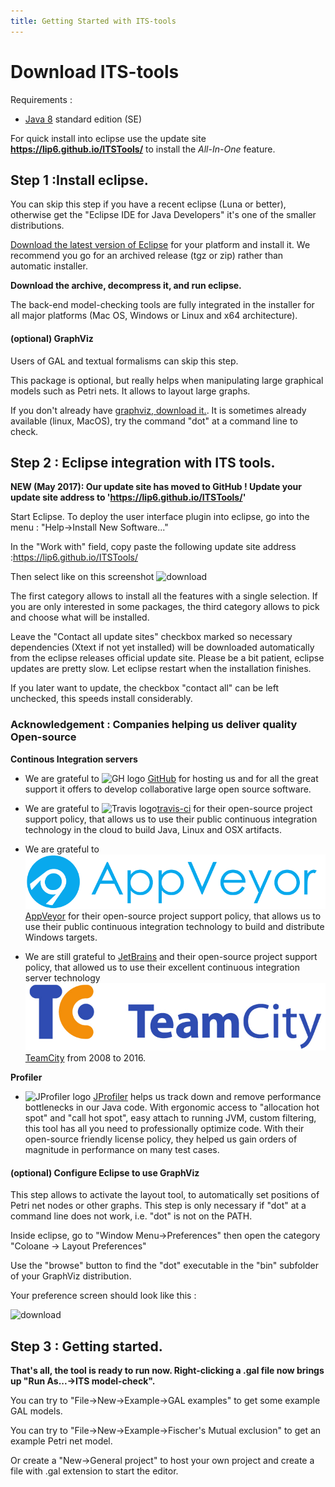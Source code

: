 ```yaml
---
title: Getting Started with ITS-tools
---
```


Download ITS-tools
==================

Requirements :
* [Java 8](http://www.oracle.com/technetwork/java/javase/downloads/index.html) standard edition (SE)

For quick install into eclipse use the update site **https://lip6.github.io/ITSTools/** to install the _All-In-One_ feature. 

Step 1 :Install eclipse.
------------------------ 

You can skip this step if you have a recent eclipse (Luna or better), otherwise get the "Eclipse IDE for Java Developers" it's one of the smaller distributions.

[Download the latest version of Eclipse](http://www.eclipse.org/downloads/) for your platform and install it. 
We recommend you go for an archived release (tgz or zip) rather than automatic installer.

**Download the archive, decompress it, and run eclipse.**

The back-end model-checking tools are fully integrated in the installer for all major platforms 
(Mac OS, Windows or Linux and x64 architecture). 

#### (optional) GraphViz

Users of GAL and textual formalisms can skip this step.

This package is optional, but really helps when manipulating large graphical models such as Petri nets. It allows to layout large graphs.
	
If you don't already have [graphviz, download it.](http://www.graphviz.org/Download.php).
It is sometimes already available (linux, MacOS), try the command "dot" at a command line to check.

Step 2 : Eclipse integration with ITS tools.
--------------------------------------------

**NEW (May 2017): Our update site has moved to GitHub ! Update your update site address to 'https://lip6.github.io/ITSTools/'**

Start Eclipse. To deploy the user interface plugin into eclipse, go into the menu : "Help->Install New Software..."

In the "Work with" field, copy paste the following update site address :<url>https://lip6.github.io/ITSTools/</url>

Then select like on this screenshot
<img src="images/update.jpg" alt="download" />

The first category allows to install all the features with a single selection. If you are only interested in some packages, the third category allows to pick and choose what will be installed. 

Leave the "Contact all update sites" checkbox marked so necessary dependencies (Xtext if not yet installed) will be downloaded automatically from the eclipse releases official update site. 
Please be a bit patient, eclipse updates are pretty slow. Let eclipse restart when the installation finishes.

If you later want to update, the checkbox "contact all" can be left unchecked, this speeds install considerably.

### Acknowledgement : Companies helping us deliver quality Open-source

**Continous Integration servers**

* We are grateful to ![GH logo](https://github.com/) [GitHub](https://github.org/) for hosting us and for all the great support it offers to develop collaborative large open source software.
* We are grateful to ![Travis logo](https://cdn.travis-ci.com/images/logos/TravisCI-Full-Color-45e242791b7752b745a7ae53f265acd4.png)[travis-ci](https://travis-ci.org/) for their open-source project support policy, that allows us to use their public
continuous integration technology in the cloud to build Java, Linux and OSX artifacts.
* We are grateful to ![AppVeyor Logo](images/appveyor.png)[AppVeyor](https://www.appveyor.com/) for their open-source project support policy, that allows us to use their public
continuous integration technology to build and distribute Windows targets.

* We are still grateful to [JetBrains](http://www.jetbrains.com) and their open-source project support policy, that allowed us to use their excellent
continuous integration server technology ![temacity logo](images/logo_teamcity.jpg)[TeamCity](http://www.jetbrains.com/teamcity/) from 2008 to 2016. 

**Profiler**

* ![JProfiler logo](https://www.ej-technologies.com/images/product_banners/jprofiler_small.png) [JProfiler](https://www.ej-technologies.com/products/jprofiler/overview.html) helps us track down and remove performance bottlenecks in our Java code. 
With ergonomic access to "allocation hot spot" and "call hot spot", easy attach to running JVM, custom filtering, this tool has all you need to professionally optimize code. 
With their open-source friendly license policy, they helped us gain orders of magnitude in performance on many test cases.

 


#### (optional) Configure Eclipse to use GraphViz

<p>This step allows to activate the layout tool, to automatically
	set positions of Petri net nodes or other graphs. This step is only necessary if "dot"
	at a command line does not work, i.e. "dot" is not on the PATH.</p>
<p>Inside eclipse, go to "Window Menu->Preferences" then open the
	category "Coloane -> Layout Preferences"</p>

<p>Use the "browse" button to find the "dot" executable in the "bin"
	subfolder of your GraphViz distribution.</p>
<p>Your preference screen should look like this :</p>

<img src="images/dotprefs.jpg" alt="download" />

Step 3 : Getting started.
-------------------------

**That's all, the tool is ready to run now. Right-clicking a .gal file now brings up "Run As...->ITS model-check".**

<p>You can try to "File->New->Example->GAL examples"
	to get some example GAL models.</p>

<p>You can try to "File->New->Example->Fischer's Mutual exclusion"
	to get an example Petri net model.</p>

<p>Or create a "New->General project" to host your own project and create a file with .gal extension to start the editor.</p>


